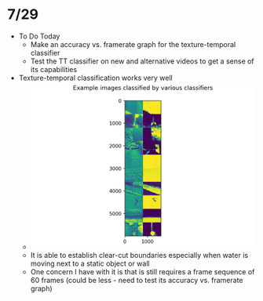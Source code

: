 # 7/29

- To Do Today
  - Make an accuracy vs. framerate graph for the texture-temporal classifier
  - Test the TT classifier on new and alternative videos to get a sense of its capabilities
- Texture-temporal classification works very well
  - ![great-tt-classifier-results](images/great-tt-classifier-results.png)
  - It is able to establish clear-cut boundaries especially when water is moving next to a static object or wall
  - One concern I have with it is that is still requires a frame sequence of 60 frames (could be less - need to test its accuracy vs. framerate graph)